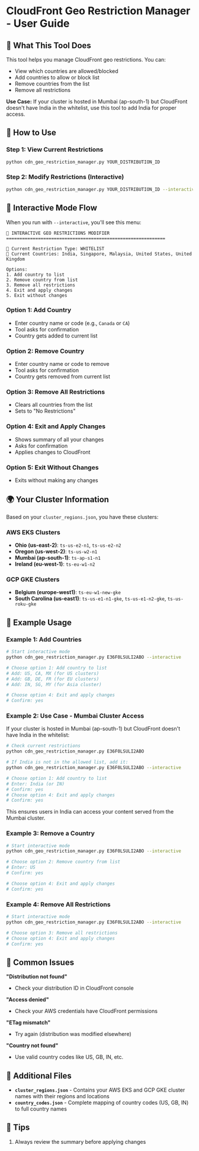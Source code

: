 # CloudFront Geo Restriction Manager - User Guide

## 🎯 What This Tool Does

This tool helps you manage CloudFront geo restrictions. You can:
- View which countries are allowed/blocked
- Add countries to allow or block list
- Remove countries from the list
- Remove all restrictions

**Use Case:** If your cluster is hosted in Mumbai (ap-south-1) but CloudFront doesn't have India in the whitelist, use this tool to add India for proper access.

## 🚀 How to Use

### Step 1: View Current Restrictions
```bash
python cdn_geo_restriction_manager.py YOUR_DISTRIBUTION_ID
```

### Step 2: Modify Restrictions (Interactive)
```bash
python cdn_geo_restriction_manager.py YOUR_DISTRIBUTION_ID --interactive
```

## 🔧 Interactive Mode Flow

When you run with `--interactive`, you'll see this menu:

```
🔧 INTERACTIVE GEO RESTRICTIONS MODIFIER
============================================================

📍 Current Restriction Type: WHITELIST
📍 Current Countries: India, Singapore, Malaysia, United States, United Kingdom

Options:
1. Add country to list
2. Remove country from list
3. Remove all restrictions
4. Exit and apply changes
5. Exit without changes
```

### Option 1: Add Country
- Enter country name or code (e.g., `Canada` or `CA`)
- Tool asks for confirmation
- Country gets added to current list

### Option 2: Remove Country
- Enter country name or code to remove
- Tool asks for confirmation
- Country gets removed from current list

### Option 3: Remove All Restrictions
- Clears all countries from the list
- Sets to "No Restrictions"

### Option 4: Exit and Apply Changes
- Shows summary of all your changes
- Asks for confirmation
- Applies changes to CloudFront

### Option 5: Exit Without Changes
- Exits without making any changes

## 🌍 Your Cluster Information

Based on your `cluster_regions.json`, you have these clusters:

### AWS EKS Clusters
- **Ohio (us-east-2)**: `ts-us-e2-n1`, `ts-us-e2-n2`
- **Oregon (us-west-2)**: `ts-us-w2-n1`
- **Mumbai (ap-south-1)**: `ts-ap-s1-n1`
- **Ireland (eu-west-1)**: `ts-eu-w1-n2`

### GCP GKE Clusters
- **Belgium (europe-west1)**: `ts-eu-w1-new-gke`
- **South Carolina (us-east1)**: `ts-us-e1-n1-gke`, `ts-us-e1-n2-gke`, `ts-us-roku-gke`

## 📝 Example Usage

### Example 1: Add Countries 
```bash
# Start interactive mode
python cdn_geo_restriction_manager.py E36F0LSULI2ABO --interactive

# Choose option 1: Add country to list
# Add: US, CA, MX (for US clusters)
# Add: GB, DE, FR (for EU clusters)
# Add: IN, SG, MY (for Asia cluster)

# Choose option 4: Exit and apply changes
# Confirm: yes
```

### Example 2: Use Case - Mumbai Cluster Access
If your cluster is hosted in Mumbai (ap-south-1) but CloudFront doesn't have India in the whitelist:

```bash
# Check current restrictions
python cdn_geo_restriction_manager.py E36F0LSULI2ABO

# If India is not in the allowed list, add it:
python cdn_geo_restriction_manager.py E36F0LSULI2ABO --interactive

# Choose option 1: Add country to list
# Enter: India (or IN)
# Confirm: yes
# Choose option 4: Exit and apply changes
# Confirm: yes
```

This ensures users in India can access your content served from the Mumbai cluster.

### Example 3: Remove a Country
```bash
# Start interactive mode
python cdn_geo_restriction_manager.py E36F0LSULI2ABO --interactive

# Choose option 2: Remove country from list
# Enter: US
# Confirm: yes

# Choose option 4: Exit and apply changes
# Confirm: yes
```

### Example 4: Remove All Restrictions
```bash
# Start interactive mode
python cdn_geo_restriction_manager.py E36F0LSULI2ABO --interactive

# Choose option 3: Remove all restrictions
# Choose option 4: Exit and apply changes
# Confirm: yes
```

## 🚨 Common Issues

**"Distribution not found"**
- Check your distribution ID in CloudFront console

**"Access denied"**
- Check your AWS credentials have CloudFront permissions

**"ETag mismatch"**
- Try again (distribution was modified elsewhere)

**"Country not found"**
- Use valid country codes like US, GB, IN, etc.

## 📁 Additional Files

- **`cluster_regions.json`** - Contains your AWS EKS and GCP GKE cluster names with their regions and locations
- **`country_codes.json`** - Complete mapping of country codes (US, GB, IN) to full country names

## 🎯 Tips

1. Always review the summary before applying changes
